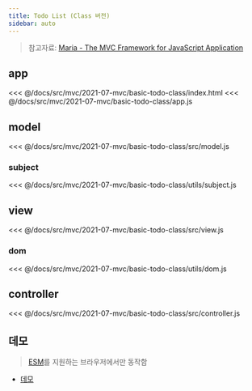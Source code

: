 ```yaml
---
title: Todo List (Class 버전) 
sidebar: auto
---
```


> 참고자료: [Maria - The MVC Framework for JavaScript Application](http://peter.michaux.ca/maria/quick-start-tutorial-for-the-impatient.html)

## app
<<< @/docs/src/mvc/2021-07-mvc/basic-todo-class/index.html
<<< @/docs/src/mvc/2021-07-mvc/basic-todo-class/app.js

## model
<<< @/docs/src/mvc/2021-07-mvc/basic-todo-class/src/model.js

### subject
<<< @/docs/src/mvc/2021-07-mvc/basic-todo-class/utils/subject.js

## view
<<< @/docs/src/mvc/2021-07-mvc/basic-todo-class/src/view.js

### dom
<<< @/docs/src/mvc/2021-07-mvc/basic-todo-class/utils/dom.js

## controller
<<< @/docs/src/mvc/2021-07-mvc/basic-todo-class/src/controller.js


 
## 데모
> [ESM](https://developer.mozilla.org/ko/docs/Web/JavaScript/Guide/Modules)를 지원하는 브라우저에서만 동작함

- [데모](https://chodragon9.github.io/dragonjs/docs/src/mvc/2021-07-mvc/basic-todo-class/index.html)
